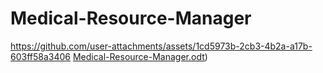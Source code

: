 # Medical-Resource-Manager
https://github.com/user-attachments/assets/1cd5973b-2cb3-4b2a-a17b-603ff58a3406
[Medical-Resource-Manager.odt](https://github.com/user-attachments/files/18096370/Medical-Resource-Manager.odt))
